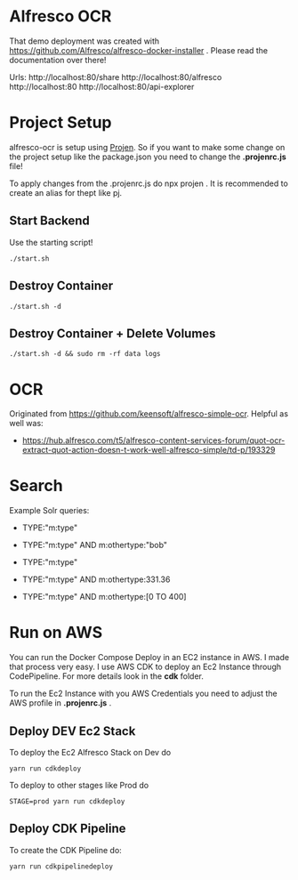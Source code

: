 # Alfresco OCR

That demo deployment was created with https://github.com/Alfresco/alfresco-docker-installer . Please read the documentation over there!

Urls:
http://localhost:80/share
http://localhost:80/alfresco
http://localhost:80
http://localhost:80/api-explorer

# Project Setup

alfresco-ocr is setup using [Projen](https://github.com/projen/projen). So if you want to make some change on the project setup like the package.json you need to change the **.projenrc.js** file!

To apply changes from the .projenrc.js do npx projen . It is recommended to create an alias for thept like pj.

## Start Backend

Use the starting script!

```
./start.sh
```

## Destroy Container

```
./start.sh -d
```

## Destroy Container + Delete Volumes

```
./start.sh -d && sudo rm -rf data logs
```

# OCR

Originated from https://github.com/keensoft/alfresco-simple-ocr. Helpful as well was:

- https://hub.alfresco.com/t5/alfresco-content-services-forum/quot-ocr-extract-quot-action-doesn-t-work-well-alfresco-simple/td-p/193329

# Search

Example Solr queries:

- TYPE:"m:type"
- TYPE:"m:type" AND m:othertype:"bob"

- TYPE:"m:type"
- TYPE:"m:type" AND m:othertype:331.36
- TYPE:"m:type" AND m:othertype:[0 TO 400]

# Run on AWS

You can run the Docker Compose Deploy in an EC2 instance in AWS. I made that process very easy. I use AWS CDK to deploy an Ec2 Instance through CodePipeline. For more details look in the **cdk** folder.

To run the Ec2 Instance with you AWS Credentials you need to adjust the AWS profile in **.projenrc.js** .

## Deploy DEV Ec2 Stack

To deploy the Ec2 Alfresco Stack on Dev do

```
yarn run cdkdeploy
```

To deploy to other stages like Prod do

```
STAGE=prod yarn run cdkdeploy
```

## Deploy CDK Pipeline

To create the CDK Pipeline do:

```
yarn run cdkpipelinedeploy
```
